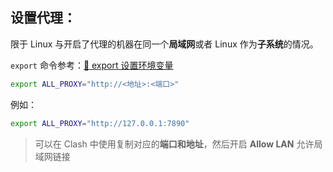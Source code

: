 ## 设置代理：

限于 Linux 与开启了代理的机器在同一个**局域网**或者 Linux 作为**子系统**的情况。

`export` 命令参考：[🚧  export 设置环境变量](./Linux%20%E5%91%BD%E4%BB%A4/%E7%B3%BB%E7%BB%9F%E8%AE%BE%E7%BD%AE/%F0%9F%9A%A7%20%20export%20%E8%AE%BE%E7%BD%AE%E7%8E%AF%E5%A2%83%E5%8F%98%E9%87%8F.md)

```bash
export ALL_PROXY="http://<地址>:<端口>"
```

例如：

```bash
export ALL_PROXY="http://127.0.0.1:7890"
```

> 可以在 Clash 中使用复制对应的**端口和地址**，然后开启 **Allow LAN** 允许局域网链接

